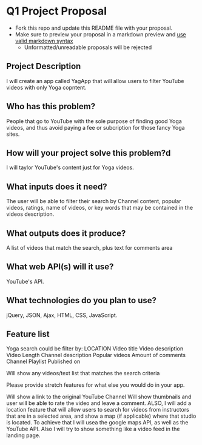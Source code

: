 # Q1 Project Proposal

* Fork this repo and update this README file with your proposal.
* Make sure to preview your proposal in a markdown preview and [use valid markdown syntax](https://help.github.com/articles/basic-writing-and-formatting-syntax/)
  * Unformatted/unreadable proposals will be rejected

## Project Description

I will create an app called YagApp that will allow users to filter YouTube videos with only Yoga copntent.

## Who has this problem?
People that go to YouTube with the sole purpose of finding good Yoga videos, and thus
avoid paying a fee or subcription for those fancy Yoga sites. 

## How will your project solve this problem?d
I will taylor YouTube's content just for Yoga videos. 

## What inputs does it need?
The user will be able to filter their search by Channel content, popular videos, ratings, name of videos, or key words that may be contained in the videos description. 

## What outputs does it produce?
A list of videos that match the search, plus text for comments area

## What web API(s) will it use?
YouTube's API.

## What technologies do you plan to use?
jQuery, JSON, Ajax, HTML, CSS, JavaScript.

## Feature list
Yoga search could be filter by:
LOCATION
Video title
Video description
Video Length
Channel description
Popular videos
Amount of comments
Channel Playlist
Published on

Will show any videos/text list that matches the search criteria

Please provide stretch features for what else you would do in your app.

Will show a link to the original YouTube Channel
Will show thumbnails and user will be able to rate the video and leave a comment.
ALSO, I will add a location feature that will allow users to search for videos from instructors that are in a selected area, 
and show a map (if applicable) where that studio is located. To achieve that I will usea the google maps API, as well as the YouTube API. 
Also I will try to show something like a video feed in the landing page.  